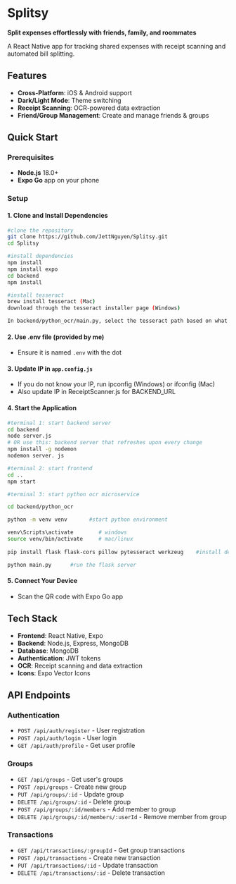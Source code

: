 # Splitsy
**Split expenses effortlessly with friends, family, and roommates**

A React Native app for tracking shared expenses with receipt scanning and automated bill splitting.

## Features

- **Cross-Platform**: iOS & Android support
- **Dark/Light Mode**: Theme switching
- **Receipt Scanning**: OCR-powered data extraction
- **Friend/Group Management**: Create and manage friends & groups

## Quick Start

### Prerequisites
- **Node.js** 18.0+
- **Expo Go** app on your phone

### Setup

#### 1. Clone and Install Dependencies
```bash
#clone the repository
git clone https://github.com/JettNguyen/Splitsy.git
cd Splitsy

#install dependencies
npm install
npm install expo
cd backend
npm install

#install tesseract
brew install tesseract (Mac)
download through the tesseract installer page (Windows)

In backend/python_ocr/main.py, select the tesseract path based on what OS you have
```

#### 2. Use .env file (provided by me)
- Ensure it is named `.env` with the dot

#### 3. Update IP in `app.config.js`
- If you do not know your IP, run ipconfig (Windows) or ifconfig (Mac)
- Also update IP in ReceiptScanner.js for BACKEND_URL

#### 4. Start the Application
```bash
#terminal 1: start backend server
cd backend
node server.js
# OR use this: backend server that refreshes upon every change
npm install -g nodemon
nodemon server. js
```
```bash
#terminal 2: start frontend
cd ..
npm start
```
```bash
#terminal 3: start python ocr microservice

cd backend/python_ocr

python -m venv venv       #start python environment

venv\Scripts\activate        # windows  
source venv/bin/activate     # mac/linux
                             
pip install flask flask-cors pillow pytesseract werkzeug    #install dependencies

python main.py      #run the flask server
```

#### 5. Connect Your Device
- Scan the QR code with Expo Go app

## Tech Stack

- **Frontend**: React Native, Expo
- **Backend**: Node.js, Express, MongoDB
- **Database**: MongoDB
- **Authentication**: JWT tokens
- **OCR**: Receipt scanning and data extraction
- **Icons**: Expo Vector Icons

## API Endpoints

### Authentication
- `POST /api/auth/register` - User registration
- `POST /api/auth/login` - User login
- `GET /api/auth/profile` - Get user profile

### Groups
- `GET /api/groups` - Get user's groups
- `POST /api/groups` - Create new group
- `PUT /api/groups/:id` - Update group
- `DELETE /api/groups/:id` - Delete group
- `POST /api/groups/:id/members` - Add member to group
- `DELETE /api/groups/:id/members/:userId` - Remove member from group

### Transactions
- `GET /api/transactions/:groupId` - Get group transactions
- `POST /api/transactions` - Create new transaction
- `PUT /api/transactions/:id` - Update transaction
- `DELETE /api/transactions/:id` - Delete transaction
